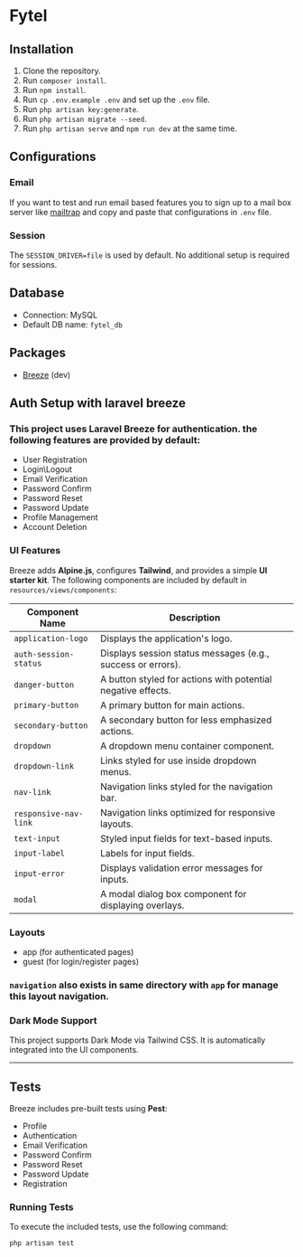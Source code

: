 # Fytel

## Installation
1. Clone the repository.
2. Run `composer install`.
3. Run `npm install`.
4. Run `cp .env.example .env` and set up the `.env` file.
5. Run `php artisan key:generate`.
6. Run `php artisan migrate --seed`.
7. Run `php artisan serve` and `npm run dev` at the same time.

## Configurations
### Email
If you want to test and run  email based features you to sign up to a mail box server like [mailtrap](https://mailtrap.io) and copy and paste that configurations in `.env` file.
### Session
The `SESSION_DRIVER=file` is used by default. No additional setup is required for sessions.

## Database
- Connection: MySQL
- Default DB name: `fytel_db`

## Packages
- [Breeze](https://github.com/laravel/breeze) (dev)



## Auth Setup with laravel breeze
### This project uses **Laravel Breeze** for authentication. the following features are provided by default:
- User Registration
- Login\Logout
- Email Verification
- Password Confirm
- Password Reset
- Password Update
- Profile Management
- Account Deletion

### **UI Features**
Breeze adds **Alpine.js**, configures **Tailwind**, and provides a simple **UI starter kit**. The following components are included by default in `resources/views/components`:


| Component Name           | Description                                                     |
|--------------------------|-----------------------------------------------------------------|
| `application-logo`       | Displays the application's logo.                                |
| `auth-session-status`    | Displays session status messages (e.g., success or errors).     |
| `danger-button`          | A button styled for actions with potential negative effects.    |
| `primary-button`         | A primary button for main actions.                              |
| `secondary-button`       | A secondary button for less emphasized actions.                 |
| `dropdown`               | A dropdown menu container component.                            |
| `dropdown-link`          | Links styled for use inside dropdown menus.                     |
| `nav-link`               | Navigation links styled for the navigation bar.                 |
| `responsive-nav-link`    | Navigation links optimized for responsive layouts.              |
| `text-input`             | Styled input fields for text-based inputs.                      |
| `input-label`            | Labels for input fields.                                        |
| `input-error`            | Displays validation error messages for inputs.                  |
| `modal`                  | A modal dialog box component for displaying overlays.           |

### Layouts
- app (for authenticated pages)
- guest (for login/register pages)

### `navigation` also exists in same directory with `app` for manage this layout navigation.

### Dark Mode Support
This project supports Dark Mode via Tailwind CSS. It is automatically integrated into the UI components.

---


## Tests
Breeze includes pre-built tests using **Pest**:
- Profile
- Authentication
- Email Verification
- Password Confirm
- Password Reset
- Password Update
- Registration

### Running Tests
To execute the included tests, use the following command:
```bash
php artisan test